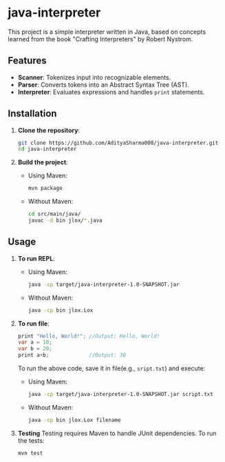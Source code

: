 # java-interpreter

This project is a simple interpreter written in Java, based on concepts learned from the book "Crafting Interpreters" by Robert Nystrom. 

## Features

- **Scanner**: Tokenizes input into recognizable elements.
- **Parser**: Converts tokens into an Abstract Syntax Tree (AST).
- **Interpreter**: Evaluates expressions and handles `print` statements.

## Installation 

1. **Clone the repository**:
   ```bash
   git clone https://github.com/AdityaSharma008/java-interpreter.git
   cd java-interpreter
   ```

2. **Build the project**:
   - Using Maven:
      ```bash
      mvn package
      ```

   - Without Maven:
      ```bash
      cd src/main/java/
      javac -d bin jlox/*.java
      ```

## Usage

1. **To run REPL**:
   - Using Maven:
      ```bash
      java -cp target/java-interpreter-1.0-SNAPSHOT.jar
      ```

   - Without Maven:
      ```bash
      java -cp bin jlox.Lox
      ```

2. **To run file**:
   ```java
   print "Hello, World!"; //Output: Hello, World!
   var a = 10;
   var b = 20;
   print a+b;             //Output: 30
   ```

   To run the above code, save it in file(e.g., `sript.txt`) and execute:
   - Using Maven:
      ```bash
      java -cp target/java-interpreter-1.0-SNAPSHOT.jar script.txt
      ```

   - Without Maven:
      ```bash
      java -cp bin jlox.Lox filename
      ```

3. **Testing**
Testing requires Maven to handle JUnit dependencies. To run the tests:
   ```bash
   mvn test
   ```
